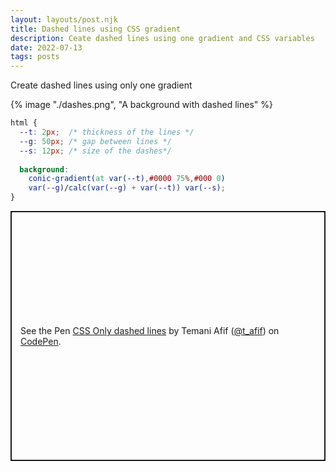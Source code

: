 ```yaml
---
layout: layouts/post.njk
title: Dashed lines using CSS gradient
description: Ceate dashed lines using one gradient and CSS variables
date: 2022-07-13
tags: posts
---
```


Create dashed lines using only one gradient


{% image "./dashes.png", "A background with dashed lines" %}

```css
html {
  --t: 2px;  /* thickness of the lines */
  --g: 50px; /* gap between lines */
  --s: 12px; /* size of the dashes*/
  
  background:
    conic-gradient(at var(--t),#0000 75%,#000 0)
    var(--g)/calc(var(--g) + var(--t)) var(--s);
}
```

<p class="codepen" data-height="400" data-default-tab="result" data-slug-hash="XWEjYgZ" data-preview="true" data-user="t_afif" style="height: 400px; box-sizing: border-box; display: flex; align-items: center; justify-content: center; border: 2px solid; margin: 1em 0; padding: 1em;">
  <span>See the Pen <a href="https://codepen.io/t_afif/pen/XWEjYgZ">
  CSS Only dashed lines</a> by Temani Afif (<a href="https://codepen.io/t_afif">@t_afif</a>)
  on <a href="https://codepen.io">CodePen</a>.</span>
</p>
<script async src="https://cpwebassets.codepen.io/assets/embed/ei.js"></script>

